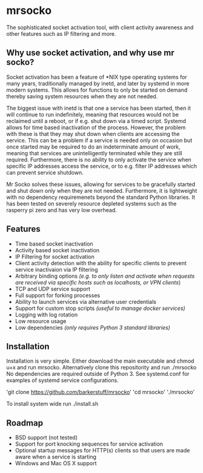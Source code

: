 # mrsocko
The sophisticated socket activation tool, with client activity awareness and other features such as IP filtering and more.

## Why use socket activation, and why use mr socko? 
Socket activation has been a feature of *NIX type operating systems for many years, traditionally managed by inetd, and later by systemd in more modern systems.  This allows for functions to only be started on demand thereby saving system resources when they are not needed. 

The biggest issue with inetd is that one a service has been started, then it will continue to run indefinitely, meaning that resources would not be reclaimed until a reboot, or if e.g. shut down via a timed script.  Systemd allows for time based inactivation of the process.  However, the problem with these is that they may shut down when clients are accessing the service.  This can be a problem if a service is needed only on occasion but once started may be required to do an indeterminate amount of work, meaning that services are unintelligently terminated while they are still required.  Furthermore, there is no ability to only activate the service when specific IP addresses access the service, or to e.g. filter IP addresses which can prevent service shutdown. 

Mr Socko solves these issues, allowing for services to be gracefully started and shut down only when they are not needed.  Furthermore, it is lightweight with no dependency requiremenets beyond the standard Python libraries. It has been tested on severely resource depleted systems such as the rasperry pi zero and has very low overhead.

## Features
- Time based socket inactivation
- Activity based socket inactivation
- IP Filtering for socket activation
- Client activity detection with the ability for specific clients to prevent service inactivaion via IP filtering 
- Arbitrary binding options *(e.g. to only listen and activate when requests are received via specific hosts such as localhosts, or VPN clients*)
- TCP and UDP service support
- Full support for forking processes
- Ability to launch services via alternative user credentials
- Support for custom stop scripts *(useful to manage docker services)*
- Logging with log rotation
- Low resource usage
- Low dependencies *(only requires Python 3 standard libraries)*

## Installation
Installation is very simple.  Either download the main executable and chmod u+x and run mrsocko. 
Alternatively clone this repositority and run ./mrsocko
No dependencies are required outside of Python 3.
See systemd.conf for examples of systemd service configurations.

'git clone https://github.com/barkerstuff/mrsocko'
'cd mrsocko'
'./mrsocko'

To install system wide run ./install.sh

## Roadmap
- BSD support (not tested) 
- Support for port knocking sequences for service activation
- Optional startup messages for HTTP(s) clients so that users are made aware when a service is starting
- Windows and Mac OS X support
